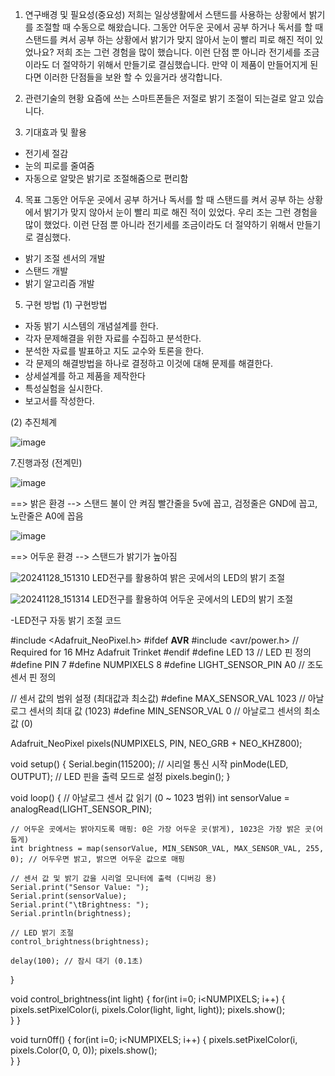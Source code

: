 1. 연구배경 및 필요성(중요성)
저희는 일상생활에서 스탠드를 사용하는 상황에서 밝기를 조절할 때 수동으로 해왔습니다. 
그동안 어두운 곳에서 공부 하거나 독서를 할 때 스탠드를 켜서 공부 하는 상황에서 밝기가 맞지 않아서 눈이 빨리 피로 해진 적이 있었나요? 저희 조는 그런 경험을 많이 했습니다. 이런 단점 뿐 아니라 전기세를 조금이라도 더 절약하기 위해서 만들기로 결심했습니다. 
만약 이 제품이 만들어지게 된다면 이러한 단점들을 보완 할 수 있을거라 생각합니다.

2. 관련기술의 현황
요즘에 쓰는 스마트폰들은 저절로 밝기 조절이 되는걸로 알고 있습니다.

3. 기대효과 및 활용
- 전기세 절감
- 눈의 피로를 줄여줌
- 자동으로 알맞은 밝기로 조절해줌으로 편리함



4. 목표
그동안 어두운 곳에서 공부 하거나 독서를 할 때 스탠드를 켜서 공부 하는 상황에서 밝기가 맞지 않아서 눈이 빨리 피로 해진 적이 있었다. 우리 조는 그런 경험을 많이 했었다. 이런 단점 뿐 아니라 전기세를 조금이라도 더 절약하기 위해서 만들기로 결심했다. 
- 밝기 조절 센서의 개발
- 스탠드 개발
- 밝기 알고리즘 개발


5. 구현 방법
(1) 구현방법
- 자동 밝기 시스템의 개념설계를 한다.
- 각자 문제해결을 위한 자료를 수집하고 분석한다.
- 분석한 자료를 발표하고 지도 교수와 토론을 한다.
- 각 문제의 해결방법을 하나로 결정하고 이것에 대해 문제를 해결한다.
- 상세설계를 하고 제품을 제작한다
- 특성실험을 실시한다. 
- 보고서를 작성한다.

(2) 추진체계


![image](https://github.com/user-attachments/assets/a9a261bd-d69b-4cc6-ac95-39fee2fd51e1)


7.진행과정 (전계민)

![image](https://github.com/user-attachments/assets/d3b437f6-7a33-423d-93e2-22df3fcd414e)

==> 밝은 환경 --> 스탠드 불이 안 켜짐
빨간줄을 5v에 꼽고, 검정줄은 GND에 꼽고, 노란줄은 A0에 꼽음

![image](https://github.com/user-attachments/assets/c8f02dea-ccf0-41be-8500-4653b1361efb)

==> 어두운 환경 --> 스탠드가 밝기가 높아짐


![20241128_151310](https://github.com/user-attachments/assets/9b9b1d5f-0071-429d-a8be-4aecada02b1c)
LED전구를 활용하여 밝은 곳에서의 LED의 밝기 조절


![20241128_151314](https://github.com/user-attachments/assets/88c7178c-37e3-4eef-bcbe-805b1685eb10)
LED전구를 활용하여 어두운 곳에서의 LED의 밝기 조절


-LED전구 자동 밝기 조절 코드

#include <Adafruit_NeoPixel.h>
#ifdef __AVR__
 #include <avr/power.h> // Required for 16 MHz Adafruit Trinket
#endif
#define LED 13 // LED 핀 정의
#define PIN        7
#define NUMPIXELS 8
#define LIGHT_SENSOR_PIN A0 // 조도 센서 핀 정의

// 센서 값의 범위 설정 (최대값과 최소값)
#define MAX_SENSOR_VAL 1023 // 아날로그 센서의 최대 값 (1023)
#define MIN_SENSOR_VAL 0 // 아날로그 센서의 최소 값 (0)

Adafruit_NeoPixel pixels(NUMPIXELS, PIN, NEO_GRB + NEO_KHZ800);

void setup() {
    Serial.begin(115200); // 시리얼 통신 시작
    pinMode(LED, OUTPUT); // LED 핀을 출력 모드로 설정
    pixels.begin();
}

void loop() {
    // 아날로그 센서 값 읽기 (0 ~ 1023 범위)
    int sensorValue = analogRead(LIGHT_SENSOR_PIN);

    // 어두운 곳에서는 밝아지도록 매핑: 0은 가장 어두운 곳(밝게), 1023은 가장 밝은 곳(어둡게)
    int brightness = map(sensorValue, MIN_SENSOR_VAL, MAX_SENSOR_VAL, 255, 0); // 어두우면 밝고, 밝으면 어두운 값으로 매핑

    // 센서 값 및 밝기 값을 시리얼 모니터에 출력 (디버깅 용)
    Serial.print("Sensor Value: ");
    Serial.print(sensorValue);
    Serial.print("\tBrightness: ");
    Serial.println(brightness);

    // LED 밝기 조절
    control_brightness(brightness);
    
    delay(100); // 잠시 대기 (0.1초)
    
}

void control_brightness(int light)
{
  for(int i=0; i<NUMPIXELS; i++)
  { 
    pixels.setPixelColor(i, pixels.Color(light, light, light));
    pixels.show();   
  }
}

void turn0ff()
{
  for(int i=0; i<NUMPIXELS; i++)
  { 
    pixels.setPixelColor(i, pixels.Color(0, 0, 0));
    pixels.show();   
  }
}


